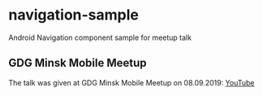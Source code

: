 # navigation-sample
Android Navigation component sample for meetup talk

## GDG Minsk Mobile Meetup

The talk was given at GDG Minsk Mobile Meetup on 08.09.2019: [YouTube](https://youtu.be/5LXA9PB-chA)
